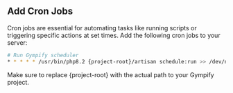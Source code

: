 ## Add Cron Jobs

Cron jobs are essential for automating tasks like running scripts or triggering specific actions at set times. Add the following cron jobs to your server:

```bash
# Run Gympify scheduler
* * * * * /usr/bin/php8.2 {project-root}/artisan schedule:run >> /dev/null 2>&1
```

Make sure to replace {project-root} with the actual path to your Gympify project.